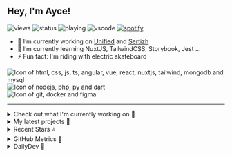 ## Hey, I'm Ayce!
![views](https://komarev.com/ghpvc/?username=Ayce45)
![status](https://nocache.advaith.workers.dev?url=https://img.shields.io/endpoint?url=https://dev.discordprofiles.me/api/badge/status/538785123987095556?simple=true)
![playing](https://nocache.advaith.workers.dev?url=https://img.shields.io/endpoint?url=https://dev.discordprofiles.me/api/badge/playing/538785123987095556)
![vscode](https://nocache.advaith.workers.dev?url=https://img.shields.io/endpoint?url=https://dev.discordprofiles.me/api/badge/vscode/538785123987095556)
[![spotify](https://nocache.advaith.workers.dev?url=https://img.shields.io/endpoint?url=https://dev.discordprofiles.me/api/badge/spotify/538785123987095556)](https://dev.discordprofiles.me/openspotify/538785123987095556)

- 🔭 I’m currently working on <a href="https://link-u.nified.com/">Unified</a> and <a href="https://sertizh.fr/">Sertizh</a>
- 🌱 I’m currently learning NuxtJS, TailwindCSS, Storybook, Jest ...
- ⚡ Fun fact: I'm riding with electric skateboard

<div>
  <img src="https://skillicons.dev/icons?i=html,css,js,ts,angular,vue,react,nuxtjs,tailwind,mongodb,mysql" alt="Icon of html, css, js, ts, angular, vue, react, nuxtjs, tailwind, mongodb and mysql">
</div>
<div>
  <img src="https://skillicons.dev/icons?i=nodejs,php,py,dart" alt="Icon of nodejs, php, py and dart">
</div>
<div>
  <img src="https://skillicons.dev/icons?i=git,docker,figma" alt="Icon of git, docker and figma">
</div>

<hr>

<details>
  <summary>Check out what I'm currently working on 👷</summary>
  

- [Ayce45/Ayce45.github.io](https://github.com/Ayce45/Ayce45.github.io) - My personal website (2 days ago)
- [Ayce45/blog.evanjuge.fr](https://github.com/Ayce45/blog.evanjuge.fr) - My blog (1 month ago)
- [Ayce45/gitpod-laravel](https://github.com/Ayce45/gitpod-laravel) -  (1 month ago)
- [Ayce45/introduction-to-github](https://github.com/Ayce45/introduction-to-github) -  (3 months ago)
- [Ayce45/decentralize-steam](https://github.com/Ayce45/decentralize-steam) - An Decentralize Steam App in Web3 (3 months ago)
</details>

<details>
  <summary>My latest projects 🌱</summary>
  

- [Ayce45/blog.evanjuge.fr](https://github.com/Ayce45/blog.evanjuge.fr) - My blog
- [Ayce45/gitpod-laravel](https://github.com/Ayce45/gitpod-laravel) - 
- [Ayce45/introduction-to-github](https://github.com/Ayce45/introduction-to-github) - 
- [Ayce45/decentralize-steam](https://github.com/Ayce45/decentralize-steam) - An Decentralize Steam App in Web3
- [Ayce45/.github](https://github.com/Ayce45/.github) - .github template
</details>

<details>
  <summary>Recent Stars ⭐</summary>
  

- [nrwl/nx](https://github.com/nrwl/nx) - Smart, Fast and Extensible Build System (2 months ago)
- [jacebrowning/memegen](https://github.com/jacebrowning/memegen) - The free and open source API to generate memes. (4 months ago)
- [sertizh/commercial-meeting](https://github.com/sertizh/commercial-meeting) - Commercial Meeting Programm (5 months ago)
- [sertizh/clubsystem](https://github.com/sertizh/clubsystem) - Club Management System ... (5 months ago)
- [mathieucollet/decentralized-steam](https://github.com/mathieucollet/decentralized-steam) -  (6 months ago)
</details>

<details>
  <summary>GitHub Metrics 🌊</summary>
  
  <img align="center" src="/github-metrics.svg" alt="Metrics" width="400">
</details>

<details>
  <summary>DailyDev 📖</summary>
  
  <a href="https://app.daily.dev/Ayce"><img src="https://api.daily.dev/devcards/6f27abf04ef249b1a106e3ddb7e7cda4.png?r=tkh" width="400" alt="Evan JUGE's Dev Card"/></a>
</details>
